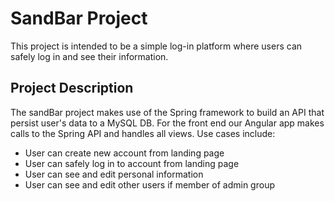 # SandBar Project
This project is intended to be a simple log-in platform where users can safely log in and see their information. 

## Project Description
The sandBar project makes use of the Spring framework to build an API that persist user's data to a MySQL DB. For the front end our Angular app makes calls to the Spring API and handles all views. 
Use cases include:
* User can create new account from landing page
* User can safely log in to account from landing page
* User can see and edit personal information
* User can see and edit other users if member of admin group

